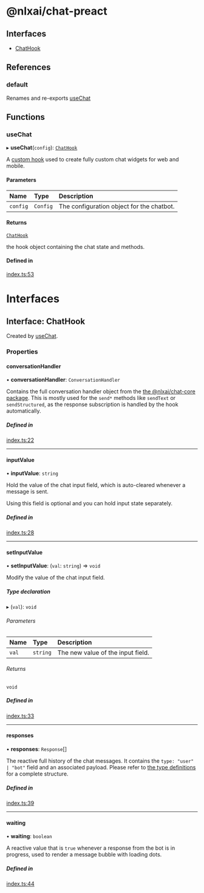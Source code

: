 
<a name="readmemd"></a>

# @nlxai/chat-preact

## Interfaces

- [ChatHook](#interfaceschathookmd)

## References

### default

Renames and re-exports [useChat](#usechat)

## Functions

### useChat

▸ **useChat**(`config`): [`ChatHook`](#interfaceschathookmd)

A [custom hook](https://preactjs.com/guide/v10/hooks/) used to create fully
custom chat widgets for web and mobile.

#### Parameters

| Name | Type | Description |
| :------ | :------ | :------ |
| `config` | `Config` | The configuration object for the chatbot. |

#### Returns

[`ChatHook`](#interfaceschathookmd)

the hook object containing the chat state and methods.

#### Defined in

[index.ts:53](https://github.com/nlxai/sdk/blob/b52061d925d1fdd1d112517d34be6d60e9acb27f/packages/chat-preact/src/index.ts#L53)


<a name="indexmd"></a>


# Interfaces


<a name="interfaceschathookmd"></a>

## Interface: ChatHook

Created by [useChat](#usechat).

### Properties

#### conversationHandler

• **conversationHandler**: `ConversationHandler`

Contains the full conversation handler object from the [the @nlxai/chat-core package](https://github.com/nlxai/chat-sdk/blob/master/packages/chat-core/README.md).
This is mostly used for the `send*` methods like `sendText` or `sendStructured`, as the response subscription is
handled by the hook automatically.

##### Defined in

[index.ts:22](https://github.com/nlxai/sdk/blob/b52061d925d1fdd1d112517d34be6d60e9acb27f/packages/chat-preact/src/index.ts#L22)

___

#### inputValue

• **inputValue**: `string`

Hold the value of the chat input field, which is auto-cleared whenever a message is sent.

Using this field is optional and you can hold input state separately.

##### Defined in

[index.ts:28](https://github.com/nlxai/sdk/blob/b52061d925d1fdd1d112517d34be6d60e9acb27f/packages/chat-preact/src/index.ts#L28)

___

#### setInputValue

• **setInputValue**: (`val`: `string`) => `void`

Modify the value of the chat input field.

##### Type declaration

▸ (`val`): `void`

###### Parameters

| Name | Type | Description |
| :------ | :------ | :------ |
| `val` | `string` | The new value of the input field. |

###### Returns

`void`

##### Defined in

[index.ts:33](https://github.com/nlxai/sdk/blob/b52061d925d1fdd1d112517d34be6d60e9acb27f/packages/chat-preact/src/index.ts#L33)

___

#### responses

• **responses**: `Response`[]

The reactive full history of the chat messages.
It contains the `type: "user" | "bot"` field and an associated payload.
Please refer to [the type definitions](https://developers.nlx.ai/headless-api-reference#response) for a complete structure.

##### Defined in

[index.ts:39](https://github.com/nlxai/sdk/blob/b52061d925d1fdd1d112517d34be6d60e9acb27f/packages/chat-preact/src/index.ts#L39)

___

#### waiting

• **waiting**: `boolean`

A reactive value that is `true` whenever a response from the bot is in progress, used to render a message
bubble with loading dots.

##### Defined in

[index.ts:44](https://github.com/nlxai/sdk/blob/b52061d925d1fdd1d112517d34be6d60e9acb27f/packages/chat-preact/src/index.ts#L44)

